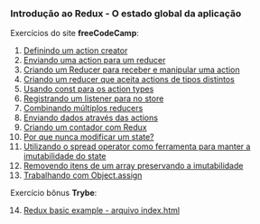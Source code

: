 ### Introdução ao Redux - O estado global da aplicação

Exercícios do site **freeCodeCamp**: 

1. [Definindo um action creator](https://www.freecodecamp.org/learn/front-end-libraries/redux/define-an-action-creator)
2. [Enviando uma action para um reducer](https://www.freecodecamp.org/learn/front-end-libraries/redux/dispatch-an-action-event)
3. [Criando um Reducer para receber e manipular uma action](https://www.freecodecamp.org/learn/front-end-libraries/redux/handle-an-action-in-the-store)
4. [Criando um reducer que aceita actions de tipos distintos](https://www.freecodecamp.org/learn/front-end-libraries/redux/use-a-switch-statement-to-handle-multiple-actions)
5. [Usando const para os action types](https://www.freecodecamp.org/learn/front-end-libraries/redux/use-const-for-action-types)
6. [Registrando um listener para no store](https://www.freecodecamp.org/learn/front-end-libraries/redux/register-a-store-listener)
7. [Combinando múltiplos reducers](https://www.freecodecamp.org/learn/front-end-libraries/redux/combine-multiple-reducers)
8. [Enviando dados através das actions](https://www.freecodecamp.org/learn/front-end-libraries/redux/send-action-data-to-the-store)
9. [Criando um contador com Redux](https://www.freecodecamp.org/learn/front-end-libraries/redux/write-a-counter-with-redux)
10. [Por que nunca modificar um state?](https://www.freecodecamp.org/learn/front-end-libraries/redux/never-mutate-state)
11. [Utilizando o spread operator como ferramenta para manter a imutabilidade do state](https://www.freecodecamp.org/learn/front-end-libraries/redux/use-the-spread-operator-on-arrays)
12. [Removendo itens de um array preservando a imutabilidade](https://www.freecodecamp.org/learn/front-end-libraries/redux/remove-an-item-from-an-array)
13. [Trabalhando com Object.assign](https://www.freecodecamp.org/learn/front-end-libraries/redux/copy-an-object-with-object-assign)

Exercício bônus **Trybe**:

14. [Redux basic example - arquivo index.html](https://app.betrybe.com/course/front-end/redux/exercicios/bonus?use_case=side_bar)
